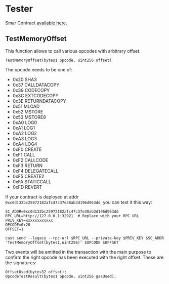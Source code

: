# Tester

Smar Contract [available here](Tester.sol).

## TestMemoryOffset
This function allows to call various opcodes with arbitrary offset.

    TestMemoryOffset(bytes1 opcode, uint256 offset)

The opcode needs to be one of:
- 0x20 	SHA3
- 0x37 	CALLDATACOPY
- 0x39 	CODECOPY
- 0x3C 	EXTCODECOPY
- 0x3E 	RETURNDATACOPY
- 0x51 	MLOAD
- 0x52 	MSTORE
- 0x53 	MSTORE8
- 0xA0 	LOG0
- 0xA1 	LOG1
- 0xA2 	LOG2
- 0xA3 	LOG3
- 0xA4 	LOG4
- 0xF0 	CREATE
- 0xF1 	CALL
- 0xF2 	CALLCODE
- 0xF3 	RETURN
- 0xF4 	DELEGATECALL
- 0xF5  CREATE2
- 0xFA 	STATICCALL
- 0xFD 	REVERT

If your contract is deployed at addr ```0xc0d132bc25972182afc47c37e38ab3d196d963dd```, you can test it this way:

    SC_ADDR=0xc0d132bc25972182afc47c37e38ab3d196d963dd
    RPC_URL=http://127.0.0.1:32921  # Replace with your RPC URL
    PRIV_KEY=xxxxxxxxxxxx
    OPCODE=0x20
    OFFSET=1

    cast send --legacy --rpc-url $RPC_URL --private-key $PRIV_KEY $SC_ADDR 'TestMemoryOffset(bytes1,uint256)' $OPCODE $OFFSET

Two events will be emitted in the transaction with the main purpose to confirm the right opcode has been executed with the right offset. These are the signatures:

    OffsetUsed(bytes32 offset);
    OpcodeTestResult(bytes1 opcode, uint256 gasUsed);

